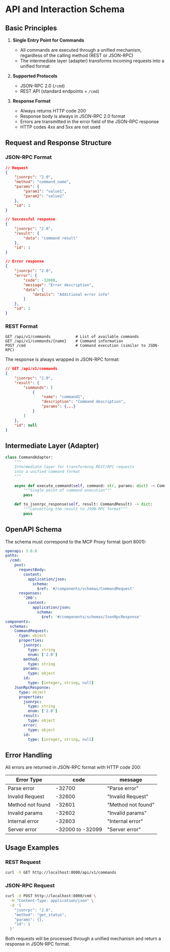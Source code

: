 # API and Interaction Schema

## Basic Principles

1. **Single Entry Point for Commands**
   - All commands are executed through a unified mechanism, regardless of the calling method (REST or JSON-RPC)
   - The intermediate layer (adapter) transforms incoming requests into a unified format

2. **Supported Protocols**
   - JSON-RPC 2.0 (`/cmd`)
   - REST API (standard endpoints + `/cmd`)

3. **Response Format**
   - Always returns HTTP code 200
   - Response body is always in JSON-RPC 2.0 format
   - Errors are transmitted in the error field of the JSON-RPC response
   - HTTP codes 4xx and 5xx are not used

## Request and Response Structure

### JSON-RPC Format

```json
// Request
{
    "jsonrpc": "2.0",
    "method": "command_name",
    "params": {
        "param1": "value1",
        "param2": "value2"
    },
    "id": 1
}

// Successful response
{
    "jsonrpc": "2.0",
    "result": {
        "data": "command result"
    },
    "id": 1
}

// Error response
{
    "jsonrpc": "2.0",
    "error": {
        "code": -32000,
        "message": "Error description",
        "data": {
            "details": "Additional error info"
        }
    },
    "id": 1
}
```

### REST Format

```
GET /api/v1/commands           # List of available commands
GET /api/v1/commands/{name}    # Command information
POST /cmd                      # Command execution (similar to JSON-RPC)
```

The response is always wrapped in JSON-RPC format:

```json
// GET /api/v1/commands
{
    "jsonrpc": "2.0",
    "result": {
        "commands": [
            {
                "name": "command1",
                "description": "Command description",
                "params": {...}
            }
        ]
    },
    "id": null
}
```

## Intermediate Layer (Adapter)

```python
class CommandAdapter:
    """
    Intermediate layer for transforming REST/RPC requests
    into a unified command format
    """
    
    async def execute_command(self, command: str, params: dict) -> CommandResult:
        """Single point of command execution"""
        pass

    def to_jsonrpc_response(self, result: CommandResult) -> dict:
        """Converting the result to JSON-RPC format"""
        pass
```

## OpenAPI Schema

The schema must correspond to the MCP Proxy format (port 8001):

```yaml
openapi: 3.0.0
paths:
  /cmd:
    post:
      requestBody:
        content:
          application/json:
            schema:
              $ref: '#/components/schemas/CommandRequest'
      responses:
        '200':
          content:
            application/json:
              schema:
                $ref: '#/components/schemas/JsonRpcResponse'
components:
  schemas:
    CommandRequest:
      type: object
      properties:
        jsonrpc:
          type: string
          enum: ['2.0']
        method:
          type: string
        params:
          type: object
        id:
          type: [integer, string, null]
    JsonRpcResponse:
      type: object
      properties:
        jsonrpc:
          type: string
          enum: ['2.0']
        result:
          type: object
        error:
          type: object
        id:
          type: [integer, string, null]
```

## Error Handling

All errors are returned in JSON-RPC format with HTTP code 200:

| Error Type | code | message |
|------------|------|---------|
| Parse error | -32700 | "Parse error" |
| Invalid Request | -32600 | "Invalid Request" |
| Method not found | -32601 | "Method not found" |
| Invalid params | -32602 | "Invalid params" |
| Internal error | -32603 | "Internal error" |
| Server error | -32000 to -32099 | "Server error" |

## Usage Examples

### REST Request
```bash
curl -X GET http://localhost:8000/api/v1/commands
```

### JSON-RPC Request
```bash
curl -X POST http://localhost:8000/cmd \
  -H "Content-Type: application/json" \
  -d '{
    "jsonrpc": "2.0",
    "method": "get_status",
    "params": {},
    "id": 1
  }'
```

Both requests will be processed through a unified mechanism and return a response in JSON-RPC format. 